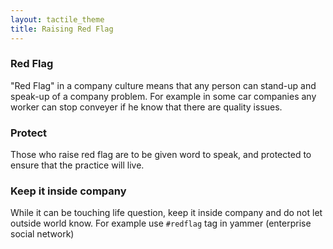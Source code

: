 ```yaml
---
layout: tactile_theme
title: Raising Red Flag
---
```


### Red Flag

"Red Flag" in a company culture means that any person can stand-up and speak-up of a company problem.
For example in some car companies any worker can stop conveyer if he know that there are quality issues.

### Protect

Those who raise red flag are to be given word to speak,
and protected to ensure that the practice will live. 

### Keep it inside company

While it can be touching life question, keep it inside company and do not let outside world know.
For example use `#redflag` tag in yammer (enterprise social network)